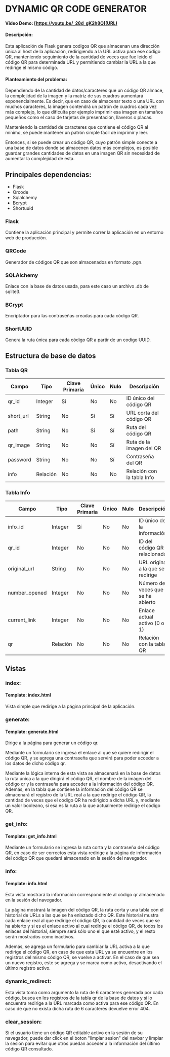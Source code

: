 # DYNAMIC QR CODE GENERATOR
#### Video Demo: [https://youtu.be/_28d_gK2h8Q](URL)
#### Descripción:

Esta aplicación de Flask genera codigos QR que almacenan una dirección única al host de la aplicación, redirigiendo a la URL activa para ese código QR, manteniendo seguimiento de la cantidad de veces que fue leído el código QR para determinada URL y permitiendo cambiar la URL a la que redirige el mismo código.

#### Planteamiento del problema:
Dependiendo de la cantidad de datos/caracteres que un código QR almace, la complejidad de la imagen y la matriz de sus cuadros aumentará exponencialmente. Es decir, que en caso de almacenar texto o una URL con muchos caracteres, la imagen contendrá un patrón de cuadros cada vez más complejo, lo que dificulta por ejemplo imprimir esa imagen en tamaños pequeños como el caso de tarjetas de presentación, llaveros o placas.

Manteniendo la cantidad de caracteres que contiene el código QR al mínimo, se puede mantener un patrón simple facil de imprimir y leer.

Entonces, si se puede crear un código QR, cuyo patrón simple conecte a una base de datos donde se almacenen datos más complejos, es posible guardar grandes cantidades de datos en una imagen QR sin necesidad de aumentar la complejidad de esta.

## Principales dependencias:

- Flask
- Qrcode
- Sqlalchemy
- Bcrypt
- Shortuuid

### Flask

Contiene la aplicación principal y permite correr la aplicación en un entorno web de producción.

### QRCode

Generador de códigos QR que son almacenados en formato .pgn.

### SQLAlchemy
Enlace con la base de datos usada, para este caso un archivo .db de sqlite3.

### BCrypt
Encriptador para las contraseñas creadas para cada código QR.

### ShortUUID
Genera la ruta única para cada código QR a partir de un codigo UUID.

## Estructura de base de datos

### Tabla QR

| Campo          | Tipo   | Clave Primaria | Único | Nulo | Descripción                  |
|----------------|--------|----------------|-------|------|-----------------------------|
| qr_id          | Integer| Sí             | No    | No   | ID único del código QR     |
| short_url      | String | No             | Sí    | Sí   | URL corta del código QR     |
| path           | String | No             | Sí    | Sí   | Ruta del código QR          |
| qr_image       | String | No             | No    | Sí   | Ruta de la imagen del QR   |
| password       | String | No             | No    | Sí   | Contraseña del QR           |
| info           | Relación| No             | No    | No   | Relación con la tabla Info |

### Tabla Info

| Campo          | Tipo   | Clave Primaria | Único | Nulo | Descripción                           |
|----------------|--------|----------------|-------|------|--------------------------------------|
| info_id        | Integer| Sí             | No    | No   | ID único de la información           |
| qr_id          | Integer| No             | No    | No   | ID del código QR relacionado         |
| original_url   | String | No             | No    | No   | URL original a la que se redirige    |
| number_opened  | Integer| No             | No    | No   | Número de veces que se ha abierto    |
| current_link   | Integer| No             | No    | No   | Enlace actual activo (0 o 1)         |
| qr             | Relación| No             | No    | No   | Relación con la tabla QR             |


## Vistas
### index:
#### Template: index.html
Vista simple que redirige a la página principal de la aplicación.
### generate:
#### Template: generate.html
Dirige a la página para generar un código qr.

Mediante un formulario se ingresa el enlace al que se quiere redirigir el código QR, y se agrega una contraseña que servirá para poder acceder a los datos de dicho código qr.

Mediante la lógica interna de esta vista se almacenará en la base de datos la ruta única a la que dirigirá el código QR, el nombre de la imágen del código qr y la contraseña para acceder a la información del código QR. Además, en la tabla que contiene la información del código QR se almacenará el registro de la URL real a la que redirige el código QR, la cantidad de veces que el código QR ha redirigido a dicha URL y, mediante un valor booleano, si esa es la ruta a la que actualmente redirige el código QR.

### get_info:
#### Template: get_info.html
Mediante un formulario se ingresa la ruta corta y la contraseña del código QR, en caso de ser correctos esta vista redirige a la página de información del código QR que quedará almacenado en la sesión del navegador.

### info:
#### Template: info.html
Esta vista mostrará la información correspondiente al código qr almacenado en la sesión del navegador.

La página mostrará la imagen del código QR, la ruta corta y una tabla con el historial de URLs a las que se ha enlazado dicho QR. Este historial mustra cada enlace real al que redirige el código QR, la cantidad de veces que se ha abierto y si es el enlace activo al cual redirige el código QR, de todos los enlaces del historial, siempre será sólo uno el que esté activo, y el resto serán mostrados como inactivos.

Además, se agrega un formulario para cambiar la URL activa a la que redirige el código QR, en caso de que esta URL ya se encuentre en los registros del mismo código QR, se vuelve a activar. En el caso de que sea un nuevo registro, este se agrega y se marca como activo, desactivando el último registro activo.

### dynamic_redirect:
Esta vista toma como argumento la ruta de 6 caracteres generada por cada código, busca en los registros de la tabla qr de la base de datos y si lo encuentra redirige a la URL marcada como activa para ese código QR. En caso de que no exista dicha ruta de 6 caracteres devuelve error 404.

### clear_session:
Si el usuario tiene un código QR editable activo en la sesión de su navegador, puede dar click en el boton "limpiar sesion" del navbar y limpiar la sesión para evitar que otros puedan acceder a la información del último código QR consultado.


